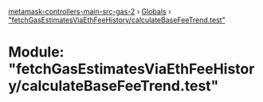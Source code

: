 [metamask-controllers-main-src-gas-2](../README.md) › [Globals](../globals.md) › ["fetchGasEstimatesViaEthFeeHistory/calculateBaseFeeTrend.test"](_fetchgasestimatesviaethfeehistory_calculatebasefeetrend_test_.md)

# Module: "fetchGasEstimatesViaEthFeeHistory/calculateBaseFeeTrend.test"


